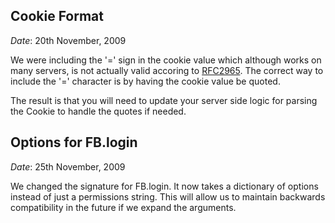 Cookie Format
-------------

*Date*: 20th November, 2009

We were including the '=' sign in the cookie value which although works on many
servers, is not actually valid accoring to [RFC2965][CookieRFC]. The correct
way to include the '=' character is by having the cookie value be quoted.

The result is that you will need to update your server side logic for parsing
the Cookie to handle the quotes if needed.

[CookieRFC]: http://www.faqs.org/rfcs/rfc2965.html

Options for FB.login
-------------

*Date*: 25th November, 2009

We changed the signature for FB.login. It now takes a dictionary of
options instead of just a permissions string. This will allow us to maintain
backwards compatibility in the future if we expand the arguments.
